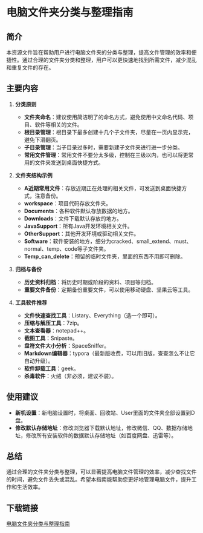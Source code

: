 # 电脑文件夹分类与整理指南

## 简介
本资源文件旨在帮助用户进行电脑文件夹的分类与整理，提高文件管理的效率和便捷性。通过合理的文件夹分类和整理，用户可以更快速地找到所需文件，减少混乱和重复文件的存在。

## 主要内容
1. **分类原则**
   - **文件夹命名**：建议使用简洁明了的命名方式，避免使用中文命名代码、项目、软件等相关的文件。
   - **根目录管理**：根目录下最多创建十几个子文件夹，尽量在一页内显示完，避免下滑翻页。
   - **子目录管理**：当子目录过多时，需要新建子文件夹进行进一步分类。
   - **常用文件管理**：常用文件不要分太多级，控制在三级以内，也可以将更常用的文件夹发送到桌面快捷方式。

2. **文件夹结构示例**
   - **A近期常用文件**：存放近期正在处理的相关文件，可发送到桌面快捷方式，注意备份。
   - **workspace**：项目代码存放文件夹。
   - **Documents**：各种软件默认存放数据的地方。
   - **Downloads**：文件下载默认存放的地方。
   - **JavaSupport**：所有Java开发环境相关文件。
   - **OtherSupport**：其他开发环境或驱动相关文件。
   - **Software**：软件安装的地方，细分为cracked、small_extend、must、normal、temp、code等子文件夹。
   - **Temp_can_delete**：预留的临时文件夹，里面的东西不用即可删除。

3. **归档与备份**
   - **历史资料归档**：将历史时期或阶段的资料、项目等归档。
   - **重要文件备份**：定期备份重要文件，可以使用移动硬盘、坚果云等工具。

4. **工具软件推荐**
   - **文件快速查找工具**：Listary、Everything（选一个即可）。
   - **压缩与解压工具**：7zip。
   - **文本查看器**：notepad++。
   - **截图工具**：Snipaste。
   - **盘符文件大小分析**：SpaceSniffer。
   - **Markdown编辑器**：typora（最新版收费，可以用旧版，查查怎么不让它自动升级）。
   - **软件卸载工具**：geek。
   - **杀毒软件**：火绒（非必须，建议不装）。

## 使用建议
- **新机设置**：新电脑设置时，将桌面、回收站、User里面的文件夹全部设置到D盘。
- **修改默认存储地址**：修改浏览器下载默认地址，修改微信、QQ、数据存储地址，修改所有安装软件的数据默认存储地址（如百度网盘、迅雷等）。

## 总结
通过合理的文件夹分类与整理，可以显著提高电脑文件管理的效率，减少查找文件的时间，避免文件丢失或混乱。希望本指南能帮助您更好地管理电脑文件，提升工作和生活效率。

## 下载链接

[电脑文件夹分类与整理指南](https://pan.quark.cn/s/04d53af26faa)